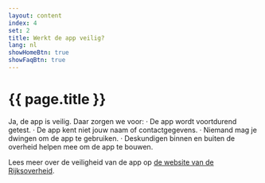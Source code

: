 ```yaml
---
layout: content
index: 4
set: 2
title: Werkt de app veilig?
lang: nl
showHomeBtn: true
showFaqBtn: true
---
```


# {{ page.title }}

Ja, de app is veilig. Daar zorgen we voor:
·    	De app wordt voortdurend getest.
·    	De app kent niet jouw naam of contactgegevens.
·    	Niemand mag je dwingen om de app te gebruiken.
·    	Deskundigen binnen en buiten de overheid helpen mee om de app te bouwen.
 
Lees meer over de veiligheid van de app op [de website van de Rijksoverheid](https://www.rijksoverheid.nl/onderwerpen/coronavirus-app/vraag-en-antwoord/hoe-zorgt-de-overheid-ervoor-dat-de-corona-app-veilig-is).
